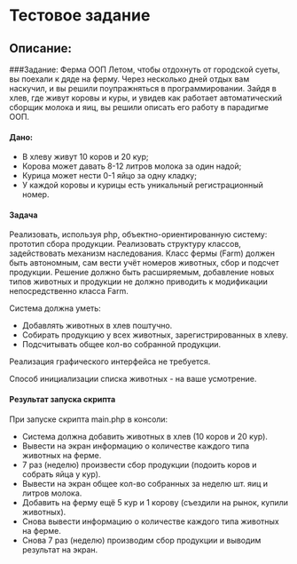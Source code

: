 # Тестовое задание


## Описание:

###Задание: Ферма ООП
Летом, чтобы отдохнуть от городской суеты, вы поехали к дяде на ферму. Через несколько дней отдых вам наскучил, и вы решили поупражняться в программировании. Зайдя в хлев, где живут коровы и куры, и увидев как работает автоматический сборщик молока и яиц, вы решили описать его работу в парадигме ООП.

#### Дано:

- В хлеву живут 10 коров и 20 кур;
- Корова может давать 8-12 литров молока за один надой;
- Курица может нести 0-1 яйцо за одну кладку;
- У каждой коровы и курицы есть уникальный регистрационный номер.

#### Задача
Реализовать, используя php, объектно-ориентированную систему: прототип сбора продукции.  Реализовать структуру классов, задействовать механизм наследования. Класс фермы (Farm) должен быть автономным, сам вести учёт номеров животных, сбор и подсчет продукции. Решение должно быть расширяемым, добавление новых типов животных и продукции не должно приводить к модификации непосредственно класса Farm.

Система должна уметь:
- Добавлять животных в хлев поштучно.
- Собирать продукцию у всех животных, зарегистрированных в хлеву.
- Подсчитывать общее кол-во собранной продукции.

Реализация графического интерфейса не требуется.

Способ инициализации списка животных - на ваше усмотрение.

#### Результат запуска скрипта

При запуске скрипта main.php в консоли:
- Система должна добавить животных в хлев (10 коров и 20 кур).
- Вывести на экран информацию о количестве каждого типа животных на ферме.
- 7 раз (неделю) произвести сбор продукции (подоить коров и собрать яйца у кур).
- Вывести на экран общее кол-во собранных за неделю шт. яиц и литров молока.
- Добавить на ферму ещё 5 кур и 1 корову (съездили на рынок, купили животных).
- Снова вывести информацию о количестве каждого типа животных на ферме.
- Снова 7 раз (неделю) производим сбор продукции и выводим результат на экран.